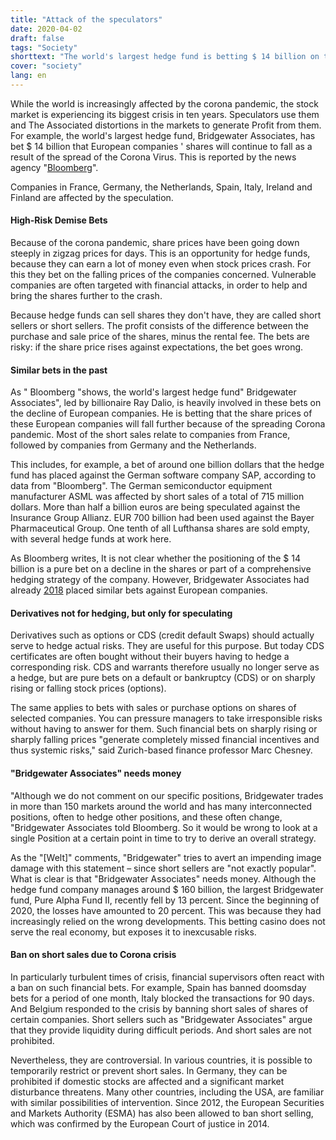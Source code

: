 ```yaml
---
title: "Attack of the speculators"
date: 2020-04-02
draft: false
tags: "Society"
shorttext: "The world's largest hedge fund is betting $ 14 billion on the decline of European companies."
cover: "society"
lang: en
---
```


While the world is increasingly affected by the corona pandemic, the stock market is experiencing its biggest crisis in ten years. Speculators use them and The Associated distortions in the markets to generate Profit from them. For example, the world's largest hedge fund, Bridgewater Associates, has bet $ 14 billion that European companies ' shares will continue to fall as a result of the spread of the Corona Virus. This is reported by the news agency "[Bloomberg](https://www.bloomberg.com/news/articles/2020-03-16/bridgewater-builds-14-billion-short-bet-against-european-stocks "Bridgewater Makes $14 Billion Short Against European Stocks")".

Companies in France, Germany, the Netherlands, Spain, Italy, Ireland and Finland are affected by the speculation.

#### High-Risk Demise Bets

Because of the corona pandemic, share prices have been going down steeply in zigzag prices for days. This is an opportunity for hedge funds, because they can earn a lot of money even when stock prices crash. For this they bet on the falling prices of the companies concerned. Vulnerable companies are often targeted with financial attacks, in order to help and bring the shares further to the crash.

Because hedge funds can sell shares they don't have, they are called short sellers or short sellers. The profit consists of the difference between the purchase and sale price of the shares, minus the rental fee. The bets are risky: if the share price rises against expectations, the bet goes wrong.

#### Similar bets in the past

As " Bloomberg "shows, the world's largest hedge fund" Bridgewater Associates", led by billionaire Ray Dalio, is heavily involved in these bets on the decline of European companies. He is betting that the share prices of these European companies will fall further because of the spreading Corona pandemic. Most of the short sales relate to companies from France, followed by companies from Germany and the Netherlands.

This includes, for example, a bet of around one billion dollars that the hedge fund has placed against the German software company SAP, according to data from "Bloomberg". The German semiconductor equipment manufacturer ASML was affected by short sales of a total of 715 million dollars. More than half a billion euros are being speculated against the Insurance Group Allianz. EUR 700 billion had been used against the Bayer Pharmaceutical Group. One tenth of all Lufthansa shares are sold empty, with several hedge funds at work here.

As Bloomberg writes, It is not clear whether the positioning of the $ 14 billion is a pure bet on a decline in the shares or part of a comprehensive hedging strategy of the company. However, Bridgewater Associates had already [2018](https://www.faz.net/aktuell/finanzen/finanzmarkt/hedgefonds-wettet-milliarden-gegen-europas-grosskonzerne-15449008.html "Der weltgrößte Hedgefonds wettet auf Baisse") placed similar bets against European companies.

#### Derivatives not for hedging, but only for speculating

Derivatives such as options or CDS (credit default Swaps) should actually serve to hedge actual risks. They are useful for this purpose. But today CDS certificates are often bought without their buyers having to hedge a corresponding risk. CDS and warrants therefore usually no longer serve as a hedge, but are pure bets on a default or bankruptcy (CDS) or on sharply rising or falling stock prices (options).

The same applies to bets with sales or purchase options on shares of selected companies. You can pressure managers to take irresponsible risks without having to answer for them. Such financial bets on sharply rising or sharply falling prices "generate completely missed financial incentives and thus systemic risks," said Zurich-based finance professor Marc Chesney.

#### "Bridgewater Associates" needs money

"Although we do not comment on our specific positions, Bridgewater trades in more than 150 markets around the world and has many interconnected positions, often to hedge other positions, and these often change, "Bridgewater Associates told Bloomberg. So it would be wrong to look at a single Position at a certain point in time to try to derive an overall strategy.

As the "[Welt]" comments, "Bridgewater" tries to avert an impending image damage with this statement – since short sellers are "not exactly popular". What is clear is that "Bridgewater Associates" needs money. Although the hedge fund company manages around $ 160 billion, the largest Bridgewater fund, Pure Alpha Fund II, recently fell by 13 percent. Since the beginning of 2020, the losses have amounted to 20 percent. This was because they had increasingly relied on the wrong developments. This betting casino does not serve the real economy, but exposes it to inexcusable risks.

#### Ban on short sales due to Corona crisis

In particularly turbulent times of crisis, financial supervisors often react with a ban on such financial bets. For example, Spain has banned doomsday bets for a period of one month, Italy blocked the transactions for 90 days. And Belgium responded to the crisis by banning short sales of shares of certain companies. Short sellers such as "Bridgewater Associates" argue that they provide liquidity during difficult periods. And short sales are not prohibited.

Nevertheless, they are controversial. In various countries, it is possible to temporarily restrict or prevent short sales. In Germany, they can be prohibited if domestic stocks are affected and a significant market disturbance threatens. Many other countries, including the USA, are familiar with similar possibilities of intervention. Since 2012, the European Securities and Markets Authority (ESMA) has also been allowed to ban short selling, which was confirmed by the European Court of justice in 2014.
